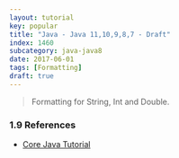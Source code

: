 ```yaml
---
layout: tutorial
key: popular
title: "Java - Java 11,10,9,8,7 - Draft"
index: 1460
subcategory: java-java8
date: 2017-06-01
tags: [Formatting]
draft: true
---
```


> Formatting for String, Int and Double.


### 1.9 References
* [Core Java Tutorial](https://www.journaldev.com/24601/java-11-features)
